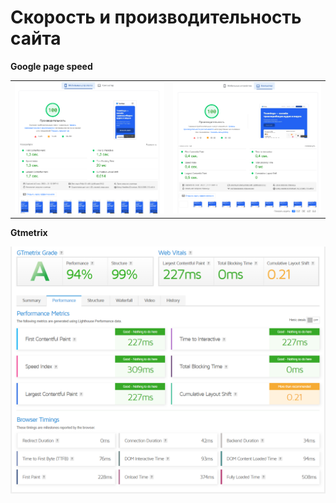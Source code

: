 # Скорость и производительность сайта 

**Google page speed**
<table>
   <tr>
      <td>
         <img src="img/md/pagespeed__mob.png" alt="Картинка мобильного" title="Картинка">
      </td>
      <td>
         <img src="img/md/pagespeed__des-1.png" alt="Картинка компьютера" title="Картинка">
      </td>
   </tr>
</table>

**Gtmetrix**

 <img src="img/md/GTmetrix.png" alt="Картинка">